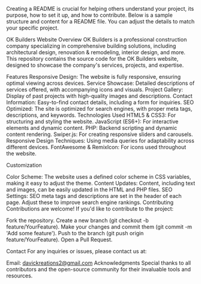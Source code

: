 
Creating a README is crucial for helping others understand your project, its purpose, how to set it up, and how to contribute. Below is a sample structure and content for a README file. You can adjust the details to match your specific project.

OK Builders Website
Overview
OK Builders is a professional construction company specializing in comprehensive building solutions, including architectural design, renovation & remodeling, interior design, and more. This repository contains the source code for the OK Builders website, designed to showcase the company's services, projects, and expertise.

Features
Responsive Design: The website is fully responsive, ensuring optimal viewing across devices.
Service Showcase: Detailed descriptions of services offered, with accompanying icons and visuals.
Project Gallery: Display of past projects with high-quality images and descriptions.
Contact Information: Easy-to-find contact details, including a form for inquiries.
SEO Optimized: The site is optimized for search engines, with proper meta tags, descriptions, and keywords.
Technologies Used
HTML5 & CSS3: For structuring and styling the website.
JavaScript (ES6+): For interactive elements and dynamic content.
PHP: Backend scripting and dynamic content rendering.
Swiper.js: For creating responsive sliders and carousels.
Responsive Design Techniques: Using media queries for adaptability across different devices.
FontAwesome & RemixIcon: For icons used throughout the website.

Customization

Color Scheme: The website uses a defined color scheme in CSS variables, making it easy to adjust the theme.
Content Updates: Content, including text and images, can be easily updated in the HTML and PHP files.
SEO Settings: SEO meta tags and descriptions are set in the header of each page. Adjust these to improve search engine rankings.
Contributing
Contributions are welcome! If you'd like to contribute to the project:

Fork the repository.
Create a new branch (git checkout -b feature/YourFeature).
Make your changes and commit them (git commit -m 'Add some feature').
Push to the branch (git push origin feature/YourFeature).
Open a Pull Request.


Contact
For any inquiries or issues, please contact us at:

Email: davickreations2@gmail.com
Acknowledgments
Special thanks to all contributors and the open-source community for their invaluable tools and resources.